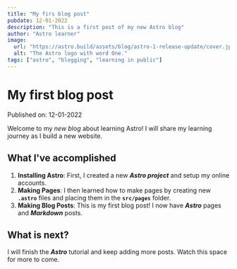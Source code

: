 ```yaml
---
title: "My firs blog post"
pubdate: 12-01-2022
description: "This is a first post of my new Astro blog"
author: "Astro learner"
image:
  url: "https://astro.build/assets/blog/astro-1-release-update/cover.jpeg"
  alt: "The Astro logo with word One."
tags: ["astro", "blogging", "learning in public"]
---
```


# My first blog post

Published on: 12-01-2022

Welcome to my _new blog_ about learning Astro! I will share my learning journey as I build a new website.

## What I've accomplished

1. **Installing Astro**: First, I created a new **_Astro project_** and setup my online accounts.
1. **Making Pages**: I then learned how to make pages by creating new **`.astro`** files and placing them in the **`src/pages`** folder.
1. **Making Blog Posts**: This is my first blog post! I now have **_Astro_** pages and **_Markdown_** posts.

## What is next?

I will finish the **_Astro_** tutorial and keep adding more posts. Watch this space for more to come.
